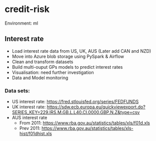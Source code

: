 # credit-risk


Environment: ml

## Interest rate
- Load interest rate data from US, UK, AUS (Later add CAN and NZD)
- Move into Azure blob storage using PySpark & Airflow
- Clean and transform datasets
- Build multi-ouput GPs models to predict interest rates
- Visualisation: need further investigation
- Data and Model monitoring

### Data sets:
- US interest rate: https://fred.stlouisfed.org/series/FEDFUNDS
- UK interest rate: https://sdw.ecb.europa.eu/quickviewexport.do?SERIES_KEY=229.IRS.M.GB.L.L40.CI.0000.GBP.N.Z&type=csv
- AUS interest rate
    - From 2011: https://www.rba.gov.au/statistics/tables/xls/f01d.xls
    - Prev 2011: https://www.rba.gov.au/statistics/tables/xls-hist/f01dhist.xls

